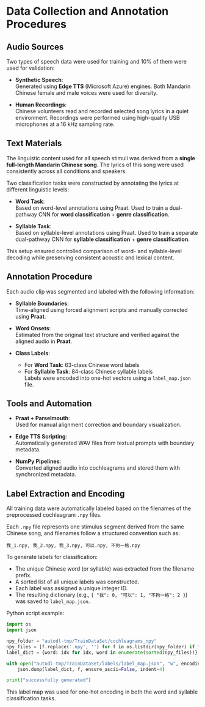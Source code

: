 # Data Collection and Annotation Procedures

## Audio Sources

Two types of speech data were used for training and 10% of them were used for validation:

- **Synthetic Speech**:  
  Generated using **Edge TTS** (Microsoft Azure) engines. Both Mandarin Chinese female and male voices were used for diversity.
  
- **Human Recordings**:  
  Chinese volunteers read and recorded selected song lyrics in a quiet environment. Recordings were performed using high-quality USB microphones at a 16 kHz sampling rate.

## Text Materials

The linguistic content used for all speech stimuli was derived from a **single full-length Mandarin Chinese song**. The lyrics of this song were used consistently across all conditions and speakers.

Two classification tasks were constructed by annotating the lyrics at different linguistic levels:

- **Word Task**:  
  Based on word-level annotations using Praat. Used to train a dual-pathway CNN for **word classification** + **genre classification**.

- **Syllable Task**:  
  Based on syllable-level annotations using Praat. Used to train a separate dual-pathway CNN for **syllable classification** + **genre classification**.

This setup ensured controlled comparison of word- and syllable-level decoding while preserving consistent acoustic and lexical content.

## Annotation Procedure

Each audio clip was segmented and labeled with the following information:

- **Syllable Boundaries**:  
  Time-aligned using forced alignment scripts and manually corrected using **Praat**.
  
- **Word Onsets**:  
  Estimated from the original text structure and verified against the aligned audio in **Praat**.
  
- **Class Labels**:  
  - For **Word Task**: 63-class Chinese word labels  
  - For **Syllable Task**: 84-class Chinese syllable labels  
  Labels were encoded into one-hot vectors using a `label_map.json` file.

## Tools and Automation

- **Praat + Parselmouth**:  
  Used for manual alignment correction and boundary visualization.
  
- **Edge TTS Scripting**:  
  Automatically generated WAV files from textual prompts with boundary metadata.
  
- **NumPy Pipelines**:  
  Converted aligned audio into cochleagrams and stored them with synchronized metadata.

## Label Extraction and Encoding

All training data were automatically labeled based on the filenames of the preprocessed cochleagram `.npy` files.

Each `.npy` file represents one stimulus segment derived from the same Chinese song, and filenames follow a structured convention such as:

```
我_1.npy, 我_2.npy, 我_3.npy, 可以.npy, 不拘一格.npy
```

To generate labels for classification:

- The unique Chinese word (or syllable) was extracted from the filename prefix.
- A sorted list of all unique labels was constructed.
- Each label was assigned a unique integer ID.
- The resulting dictionary (e.g., `{ "我": 0, "可以": 1, "不拘一格": 2 }`) was saved to `label_map.json`.

Python script example:

```python
import os
import json

npy_folder = "autodl-tmp/TrainDataSet/cochleagrams_npy"
npy_files = [f.replace('.npy', '') for f in os.listdir(npy_folder) if f.endswith('.npy')]
label_dict = {word: idx for idx, word in enumerate(sorted(npy_files))}

with open("autodl-tmp/TrainDataSet/labels/label_map.json", "w", encoding="utf-8") as f:
    json.dump(label_dict, f, ensure_ascii=False, indent=4)

print("successfully generated")
```

This label map was used for one-hot encoding in both the word and syllable classification tasks.
